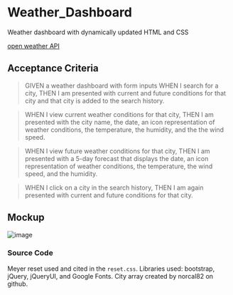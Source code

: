 # Weather_Dashboard
Weather dashboard with dynamically updated HTML and CSS

[open weather API](https://openweathermap.org/forecast5)

## Acceptance Criteria
>GIVEN a weather dashboard with form inputs
>WHEN I search for a city,
>THEN I am presented with current and future conditions for that city and that city is added to the search history.

>WHEN I view current weather conditions for that city,
>THEN I am presented with the city name, the date, an icon representation of weather conditions, the temperature, the humidity, and the the wind speed.


>WHEN I view future weather conditions for that city,
>THEN I am presented with a 5-day forecast that displays the date, an icon representation of weather conditions, the temperature, the wind speed, and the humidity.


>WHEN I click on a city in the search history,
>THEN I am again presented with current and future conditions for that city.


## Mockup

![image](https://github.com/TorySnopl/Weather_Dashboard/assets/131042146/36455e40-a6f0-4202-9cb9-00344c51b19b)



### Source Code
Meyer reset used and cited in the `reset.css`. Libraries used: bootstrap, jQuery, jQueryUI, and Google Fonts. City array created by norcal82 on github. 